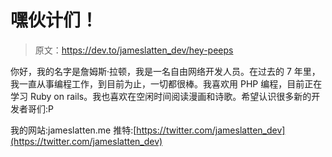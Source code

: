 # 嘿伙计们！

> 原文：<https://dev.to/jameslatten_dev/hey-peeps>

你好，我的名字是詹姆斯·拉顿，我是一名自由网络开发人员。在过去的 7 年里，我一直从事编程工作，到目前为止，一切都很棒。我喜欢用 PHP 编程，目前正在学习 Ruby on rails。我也喜欢在空闲时间阅读漫画和诗歌。希望认识很多新的开发者哥们:P

我的网站:jameslatten.me
推特:[https://twitter.com/jameslatten_dev](https://twitter.com/jameslatten_dev)